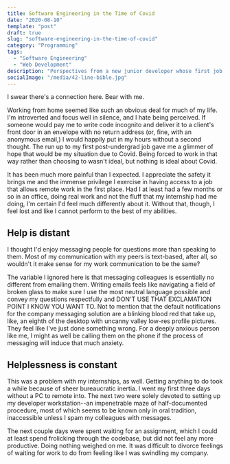 ```yaml
---
title: Software Engineering in the Time of Covid
date: "2020-08-10"
template: "post"
draft: true
slug: "software-engineering-in-the-time-of-covid"
category: "Programming"
tags:
  - "Software Engineering"
  - "Web Development"
description: "Perspectives from a new junior developer whose first job began remotely in the midst of Covid."
socialImage: "/media/42-line-bible.jpg"
---
```


I swear there's a connection here. Bear with me.

Working from home seemed like such an obvious deal for much of my life. I'm introverted and focus well in silence, and I hate being perceived. If someone would pay me to write code incognito and deliver it to a client's front door in an envelope with no return address (or, fine, with an anonymous email,) I would happily put in my hours without a second thought. The run up to my first post-undergrad job gave me a glimmer of hope that would be my situation due to Covid. Being forced to work in that way rather than choosing to wasn't ideal, but nothing is ideal about Covid.

It has been much more painful than I expected. I appreciate the safety it brings me and the immense privilege I exercise in having access to a job that allows remote work in the first place. Had I at least had a few months or so in an office, doing real work and not the fluff that my internship had me doing, I'm certain I'd feel much differently about it. Without that, though, I feel lost and like I cannot perform to the best of my abilities.

## Help is distant

I thought I'd enjoy messaging people for questions more than speaking to them. Most of my communication with my peers is text-based, after all, so wouldn't it make sense for my work communication to be the same?

The variable I ignored here is that messaging colleagues is essentially no different from emailing them. Writing emails feels like navigating a field of broken glass to make sure I use the most neutral language possible and convey my questions respectfully and DON'T USE THAT EXCLAMATION POINT I KNOW YOU WANT TO. Not to mention that the default notifications for the company messaging solution are a blinking blood red that take up, like, an eighth of the desktop with uncanny valley low-res profile pictures. They feel like I've just done something wrong. For a deeply anxious person like me, I might as well be calling them on the phone if the process of messaging will induce that much anxiety.

## Helplessness is constant

This was a problem with my internships, as well. Getting anything to do took a while because of sheer bureaucratic inertia. I went my first three days without a PC to remote into. The next two were solely devoted to setting up my developer workstation--an impenetrable maze of half-documented procedure, most of which seems to be known only in oral tradition, inaccessible unless I spam my colleagues with messages.

The next couple days were spent waiting for an assignment, which I could at least spend frolicking through the codebase, but did not feel any more productive. Doing nothing weighed on me. It was difficult to divorce feelings of waiting for work to do from feeling like I was swindling my company.
